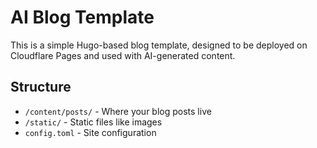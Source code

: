 
# AI Blog Template

This is a simple Hugo-based blog template, designed to be deployed on Cloudflare Pages and used with AI-generated content.

## Structure
- `/content/posts/` - Where your blog posts live
- `/static/` - Static files like images
- `config.toml` - Site configuration
